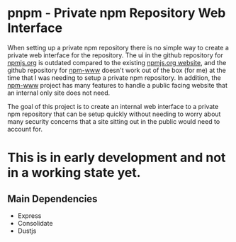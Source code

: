 # pnpm - Private npm Repository Web Interface
When setting up a private npm repository there is no simple way to create a
private web interface for the repository.  The ui in the github repository for
[npmjs.org][0] is outdated compared to the existing [npmjs.org website][1], and
the github repository for [npm-www][2] doesn't work out of the box (for me) at
the time that I was needing to setup a private npm repository.  In addition, the
[npm-www][2] project has many features to handle a public facing website that an
internal only site does not need.

The goal of this project is to create an internal web interface to a private npm
repository that can be setup quickly without needing to worry about many
security concerns that a site sitting out in the public would need to account
for.


# This is in early development and not in a working state yet.


## Main Dependencies
- Express
- Consolidate
- Dustjs



[0]: https://github.com/isaacs/npmjs.org
[1]: http://npmjs.org
[2]: https://github.com/isaacs/npm-www
